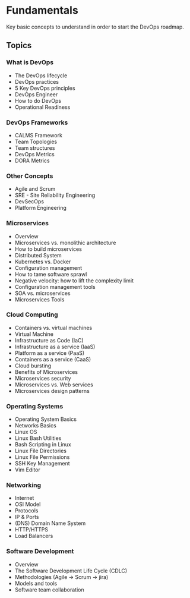 # Fundamentals

Key basic concepts to understand in order to start the DevOps roadmap.

## Topics

### What is DevOps

- The DevOps lifecycle
- DevOps practices
- 5 Key DevOps principles
- DevOps Engineer
- How to do DevOps
- Operational Readiness

### DevOps Frameworks

- CALMS Framework
- Team Topologies
- Team structures
- DevOps Metrics
- DORA Metrics

### Other Concepts

- Agile and Scrum
- SRE - Site Reliability Engineering
- DevSecOps
- Platform Engineering

### Microservices

- Overview
- Microservices vs. monolithic architecture
- How to build microservices
- Distributed System
- Kubernetes vs. Docker
- Configuration management
- How to tame software sprawl
- Negative velocity: how to lift the complexity limit
- Configuration management tools
- SOA vs. microservices
- Microservices Tools

### Cloud Computing

- Containers vs. virtual machines
- Virtual Machine
- Infrastructure as Code (IaC)
- Infrastructure as a service (IaaS)
- Platform as a service (PaaS)
- Containers as a service (CaaS)
- Cloud bursting
- Benefits of Microservices
- Microservices security
- Microservices vs. Web services
- Microservices design patterns

### Operating Systems

- Operating System Basics
- Networks Basics
- Linux OS
- Linux Bash Utilities
- Bash Scripting in Linux
- Linux File Directories
- Linux File Permissions
- SSH Key Management
- Vim Editor

### Networking

- Internet
- OSI Model
- Protocols
- IP & Ports
- (DNS) Domain Name System
- HTTP/HTTPS
- Load Balancers

### Software Development

- Overview
- The Software Development Life Cycle (CDLC)
- Methodologies (Agile → Scrum → jira)
- Models and tools
- Software team collaboration
